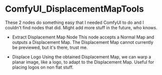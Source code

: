 # ComfyUI_DisplacementMapTools

These 2 nodes do something easy that I needed ComfyUI to do and I couldn't find nodes that did.
Might add more stuff in the future, who knows.

- Extract Displacement Map Node
This node accepts a Normal Map and outputs a Displacement Map. The Displacement Map cannot currently be previewed, but it's there, trust me.

- Displace Logo
Using the obtained Displacement Map, we can warp a planar image, like a logo, to adapt to the Displacement Map. Useful for placing logos on non flat stuff.



